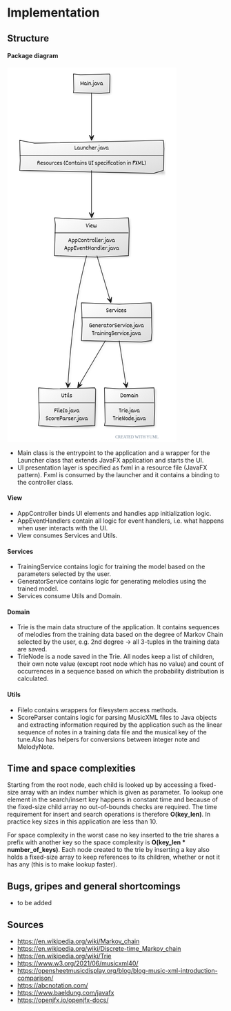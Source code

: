 # Implementation

## Structure

#### Package diagram
![package_diagram](/docs/images/package_diagram.png)

- Main class is the entrypoint to the application and a wrapper for the Launcher class that extends JavaFX application and starts the UI.
- UI presentation layer is specified as fxml in a resource file (JavaFX pattern). Fxml is consumed by the launcher and it contains a binding to the controller class.

#### View
- AppController binds UI elements and handles app initialization logic.
- AppEventHandlers contain all logic for event handlers, i.e. what happens when user interacts with the UI.
- View consumes Services and Utils.

#### Services
- TrainingService contains logic for training the model based on the parameters selected by the user.
- GeneratorService contains logic for generating melodies using the trained model.
- Services consume Utils and Domain.

#### Domain
- Trie is the main data structure of the application. It contains sequences of melodies from the training data based on the degree of Markov Chain selected by the user, e.g. 2nd degree -> all 3-tuples in the training data are saved.
- TrieNode is a node saved in the Trie. All nodes keep a list of children, their own note value (except root node which has no value) and count of occurrences in a sequence based on which the probability distribution is calculated.

#### Utils
- FileIo contains wrappers for filesystem access methods.
- ScoreParser contains logic for parsing MusicXML files to Java objects and extracting information required by the application such as the linear sequence of notes in a training data file and the musical key of the tune.Also has helpers for conversions between integer note and MelodyNote.

## Time and space complexities
Starting from the root node, each child is looked up by accessing a fixed-size array with an index number which is given as parameter. To lookup one element in the search/insert key happens in constant time and because of the fixed-size child array no out-of-bounds checks are required. The time requirement for insert and search operations is therefore **O(key_len)**. In practice key sizes in this application are less than 10.

For space complexity in the worst case no key inserted to the trie shares a prefix with another key so the space complexity is **O(key_len * number_of_keys)**. Each node created to the trie by inserting a key also holds a fixed-size array to keep references to its children, whether or not it has any (this is to make lookup faster).

## Bugs, gripes and general shortcomings
- to be added

## Sources
- https://en.wikipedia.org/wiki/Markov_chain
- https://en.wikipedia.org/wiki/Discrete-time_Markov_chain
- https://en.wikipedia.org/wiki/Trie
- https://www.w3.org/2021/06/musicxml40/
- https://opensheetmusicdisplay.org/blog/blog-music-xml-introduction-comparison/
- https://abcnotation.com/
- https://www.baeldung.com/javafx
- https://openjfx.io/openjfx-docs/
